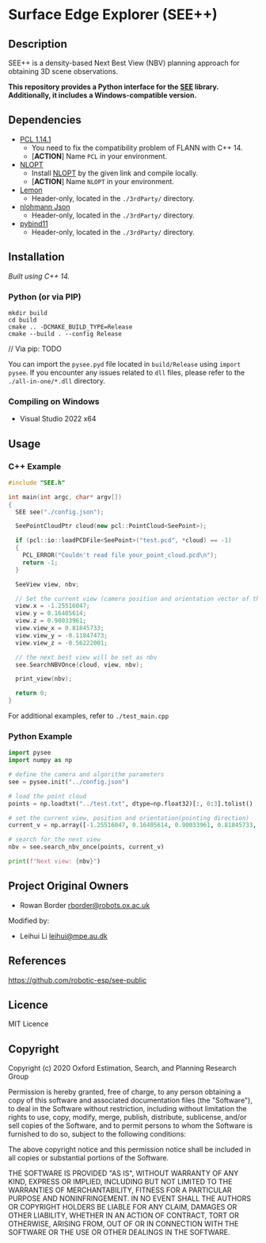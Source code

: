 # Surface Edge Explorer (SEE++)

## Description

SEE++ is a density-based Next Best View (NBV) planning approach for obtaining 3D scene observations.

**This repository provides a Python interface for the [SEE](https://github.com/robotic-esp/see-public) library. Additionally, it includes a Windows-compatible version.**

## Dependencies

- [PCL 1.14.1](https://github.com/PointCloudLibrary/pcl/releases)
  - You need to fix the compatibility problem of FLANN with C++ 14.
  - [**ACTION**] Name `PCL` in your environment.
- [NLOPT](https://github.com/stevengj/nlopt)
  - Install [NLOPT](https://github.com/stevengj/nlopt) by the given link and compile locally.
  - [**ACTION**] Name `NLOPT` in your environment.
- [Lemon](https://github.com/seqan/lemon)
  - Header-only, located in the `./3rdParty/` directory.
- [nlohmann Json](https://github.com/nlohmann/json)
  - Header-only, located in the `./3rdParty/` directory.
- [pybind11](https://github.com/pybind/pybind11)
  - Header-only, located in the `./3rdParty/` directory.

## Installation

*Built using C++ 14.*

### Python (or via PIP)

``` shell
mkdir build
cd build
cmake .. -DCMAKE_BUILD_TYPE=Release
cmake --build . --config Release
```

// Via pip: TODO

You can import the `pysee.pyd` file located in `build/Release` using `import pysee`. If you encounter any issues related to `dll` files, please refer to the `./all-in-one/*.dll` directory.

### Compiling on Windows

- Visual Studio 2022 x64

## Usage

### C++ Example

``` C++
#include "SEE.h"

int main(int argc, char* argv[])
{
  SEE see("./config.json");

  SeePointCloudPtr cloud(new pcl::PointCloud<SeePoint>);

  if (pcl::io::loadPCDFile<SeePoint>("test.pcd", *cloud) == -1)
  {
    PCL_ERROR("Couldn't read file your_point_cloud.pcd\n");
    return -1;
  }

  SeeView view, nbv;

  // Set the current view (camera position and orientation vector of the camera)
  view.x = -1.25516047;
  view.y = 0.16405614;
  view.z = 0.90033961;
  view.view_x = 0.81845733;
  view.view_y = -0.11847473;
  view.view_z = -0.56222001;

  // the next best view will be set as nbv
  see.SearchNBVOnce(cloud, view, nbv);

  print_view(nbv);

  return 0;
}
```

For additional examples, refer to `./test_main.cpp`

### Python Example

```Python
import pysee
import numpy as np

# define the camera and algorithm parameters
see = pysee.init("../config.json")

# load the point cloud
points = np.loadtxt("../test.txt", dtype=np.float32)[:, 0:3].tolist()

# set the current view, position and orientation(pointing direction)
current_v = np.array([-1.25516047, 0.16405614, 0.90033961, 0.81845733, -0.11847473, -0.56222001], dtype=np.float32).tolist()

# search for the next view
nbv = see.search_nbv_once(points, current_v)

print(f"Next view: {nbv}")
```

## Project Original Owners

- Rowan Border <rborder@robots.ox.ac.uk>

Modified by:

- Leihui Li <leihui@mpe.au.dk>

## References

<https://github.com/robotic-esp/see-public>

## Licence

MIT Licence

## Copyright

Copyright (c) 2020 Oxford Estimation, Search, and Planning Research Group

Permission is hereby granted, free of charge, to any person obtaining a copy of this software and associated documentation files (the "Software"), to deal in the Software without restriction, including without limitation the rights to use, copy, modify, merge, publish, distribute, sublicense, and/or sell copies of the Software, and to permit persons to whom the Software is furnished to do so, subject to the following conditions:

The above copyright notice and this permission notice shall be included in all copies or substantial portions of the Software.

THE SOFTWARE IS PROVIDED "AS IS", WITHOUT WARRANTY OF ANY KIND, EXPRESS OR IMPLIED, INCLUDING BUT NOT LIMITED TO THE WARRANTIES OF MERCHANTABILITY, FITNESS FOR A PARTICULAR PURPOSE AND NONINFRINGEMENT. IN NO EVENT SHALL THE AUTHORS OR COPYRIGHT HOLDERS BE LIABLE FOR ANY CLAIM, DAMAGES OR OTHER LIABILITY, WHETHER IN AN ACTION OF CONTRACT, TORT OR OTHERWISE, ARISING FROM, OUT OF OR IN CONNECTION WITH THE SOFTWARE OR THE USE OR OTHER DEALINGS IN THE SOFTWARE.
